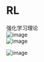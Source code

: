 # RL
强化学习理论  
![image](https://user-images.githubusercontent.com/78432083/110245985-ac786b80-7fa0-11eb-9c14-0fcb90c7798b.png)  
![image](https://user-images.githubusercontent.com/78432083/110246031-dcc00a00-7fa0-11eb-845e-b20a570ba875.png)  

![image](https://user-images.githubusercontent.com/78432083/110246005-c5811c80-7fa0-11eb-8fac-c929e052d3b6.png)  
